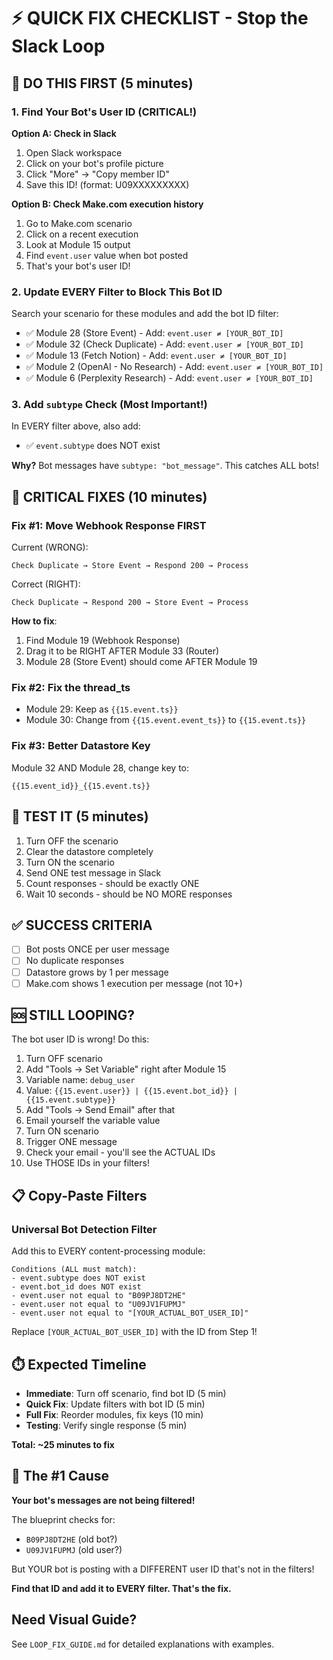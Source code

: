 # ⚡ QUICK FIX CHECKLIST - Stop the Slack Loop

## 🚨 DO THIS FIRST (5 minutes)

### 1. Find Your Bot's User ID (CRITICAL!)

**Option A: Check in Slack**
1. Open Slack workspace
2. Click on your bot's profile picture
3. Click "More" → "Copy member ID"
4. Save this ID! (format: U09XXXXXXXXX)

**Option B: Check Make.com execution history**
1. Go to Make.com scenario
2. Click on a recent execution
3. Look at Module 15 output
4. Find `event.user` value when bot posted
5. That's your bot's user ID!

### 2. Update EVERY Filter to Block This Bot ID

Search your scenario for these modules and add the bot ID filter:

- ✅ Module 28 (Store Event) - Add: `event.user ≠ [YOUR_BOT_ID]`
- ✅ Module 32 (Check Duplicate) - Add: `event.user ≠ [YOUR_BOT_ID]`
- ✅ Module 13 (Fetch Notion) - Add: `event.user ≠ [YOUR_BOT_ID]`
- ✅ Module 2 (OpenAI - No Research) - Add: `event.user ≠ [YOUR_BOT_ID]`
- ✅ Module 6 (Perplexity Research) - Add: `event.user ≠ [YOUR_BOT_ID]`

### 3. Add `subtype` Check (Most Important!)

In EVERY filter above, also add:
- ✅ `event.subtype` does NOT exist

**Why?** Bot messages have `subtype: "bot_message"`. This catches ALL bots!

## 🔧 CRITICAL FIXES (10 minutes)

### Fix #1: Move Webhook Response FIRST

Current (WRONG):
```
Check Duplicate → Store Event → Respond 200 → Process
```

Correct (RIGHT):
```
Check Duplicate → Respond 200 → Store Event → Process
```

**How to fix**:
1. Find Module 19 (Webhook Response)
2. Drag it to be RIGHT AFTER Module 33 (Router)
3. Module 28 (Store Event) should come AFTER Module 19

### Fix #2: Fix the thread_ts

- Module 29: Keep as `{{15.event.ts}}`
- Module 30: Change from `{{15.event.event_ts}}` to `{{15.event.ts}}`

### Fix #3: Better Datastore Key

Module 32 AND Module 28, change key to:
```
{{15.event_id}}_{{15.event.ts}}
```

## 🧪 TEST IT (5 minutes)

1. Turn OFF the scenario
2. Clear the datastore completely
3. Turn ON the scenario
4. Send ONE test message in Slack
5. Count responses - should be exactly ONE
6. Wait 10 seconds - should be NO MORE responses

## ✅ SUCCESS CRITERIA

- [ ] Bot posts ONCE per user message
- [ ] No duplicate responses
- [ ] Datastore grows by 1 per message
- [ ] Make.com shows 1 execution per message (not 10+)

## 🆘 STILL LOOPING?

The bot user ID is wrong! Do this:

1. Turn OFF scenario
2. Add "Tools → Set Variable" right after Module 15
3. Variable name: `debug_user`
4. Value: `{{15.event.user}} | {{15.event.bot_id}} | {{15.event.subtype}}`
5. Add "Tools → Send Email" after that
6. Email yourself the variable value
7. Turn ON scenario
8. Trigger ONE message
9. Check your email - you'll see the ACTUAL IDs
10. Use THOSE IDs in your filters!

## 📋 Copy-Paste Filters

### Universal Bot Detection Filter
Add this to EVERY content-processing module:

```
Conditions (ALL must match):
- event.subtype does NOT exist
- event.bot_id does NOT exist
- event.user not equal to "B09PJ8DT2HE"
- event.user not equal to "U09JV1FUPMJ"
- event.user not equal to "[YOUR_ACTUAL_BOT_USER_ID]"
```

Replace `[YOUR_ACTUAL_BOT_USER_ID]` with the ID from Step 1!

## ⏱️ Expected Timeline

- **Immediate**: Turn off scenario, find bot ID (5 min)
- **Quick Fix**: Update filters with bot ID (5 min)
- **Full Fix**: Reorder modules, fix keys (10 min)
- **Testing**: Verify single response (5 min)

**Total: ~25 minutes to fix**

## 🎯 The #1 Cause

**Your bot's messages are not being filtered!**

The blueprint checks for:
- `B09PJ8DT2HE` (old bot?)
- `U09JV1FUPMJ` (old user?)

But YOUR bot is posting with a DIFFERENT user ID that's not in the filters!

**Find that ID and add it to EVERY filter. That's the fix.**

## Need Visual Guide?

See `LOOP_FIX_GUIDE.md` for detailed explanations with examples.
